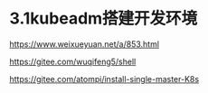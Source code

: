 # 3.1kubeadm搭建开发环境



https://www.weixueyuan.net/a/853.html


https://gitee.com/wuqifeng5/shell


https://gitee.com/atompi/install-single-master-K8s


